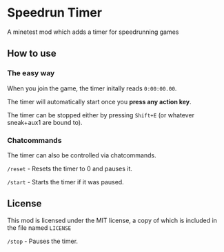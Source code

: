 # Speedrun Timer
A minetest mod which adds a timer for speedrunning games

## How to use

### The easy way
When you join the game, the timer initally reads `0:00:00.00`.

The timer will automatically start once you **press any action key**.

The timer can be stopped either by pressing `Shift+E` (or whatever sneak+aux1 are bound to).

### Chatcommands
The timer can also be controlled via chatcommands.

`/reset` - Resets the timer to 0 and pauses it.

`/start` - Starts the timer if it was paused.

## License

This mod is licensed under the MIT license, a copy of which is included in the file named `LICENSE`

`/stop` - Pauses the timer.

